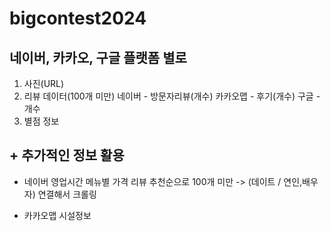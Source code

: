 # bigcontest2024


## 네이버, 카카오, 구글 플랫폼 별로

1. 사진(URL)
2. 리뷰 데이터(100개 미만)
  네이버 - 방문자리뷰(개수)
  카카오맵 - 후기(개수)
  구글 - 개수
4. 별점 정보

## + 추가적인 정보 활용

- 네이버
영업시간
메뉴별 가격
리뷰 추천순으로 100개 미만 -> (데이트 / 연인,배우자) 연결해서 크롤링

- 카카오맵
시설정보
